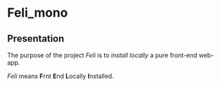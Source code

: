 Feli\_mono
==========


Presentation
------------

The purpose of the project *Feli* is to *install locally* a pure front-end web-app.

*Feli* means **F**rnt **E**nd **L**ocally **I**nstalled.


